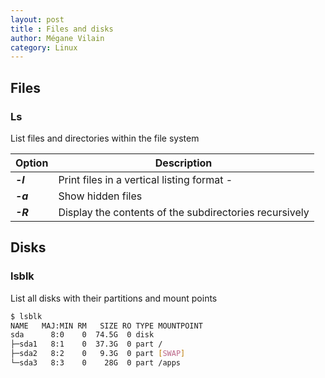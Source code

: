 ```yaml
---
layout: post
title : Files and disks
author: Mégane Vilain
category: Linux
---
```


## Files 

### Ls 
List files and directories within the file system 

|Option|Description|
|---|---|
|***-l***| Print files in a vertical listing format -
 |***-a***|Show hidden files|
 |***-R***| Display the contents of the subdirectories recursively|

## Disks 

### lsblk

List all disks with their partitions and mount points
```bash
$ lsblk
NAME   MAJ:MIN RM   SIZE RO TYPE MOUNTPOINT
sda      8:0    0  74.5G  0 disk
├─sda1   8:1    0  37.3G  0 part /
├─sda2   8:2    0   9.3G  0 part [SWAP]
└─sda3   8:3    0    28G  0 part /apps
```

